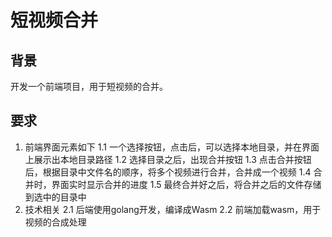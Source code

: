 #  短视频合并

## 背景

开发一个前端项目，用于短视频的合并。

## 要求

1. 前端界面元素如下
  1.1 一个选择按钮，点击后，可以选择本地目录，并在界面上展示出本地目录路径
  1.2 选择目录之后，出现合并按钮
  1.3 点击合并按钮后，根据目录中文件名的顺序，将多个视频进行合并，合并成一个视频
  1.4 合并时，界面实时显示合并的进度
  1.5 最终合并好之后，将合并之后的文件存储到选中的目录中
2. 技术相关
   2.1 后端使用golang开发，编译成Wasm
   2.2 前端加载wasm，用于视频的合成处理
